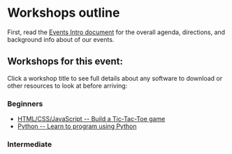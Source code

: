 # Workshops outline

First, read the [Events Intro document](../EVENTS_INTRO.md) for the overall agenda, directions, and background info about of our events.

## Workshops for this event:

Click a workshop title to see full details about any software to download or other resources to look at before arriving:

### Beginners

* [HTML/CSS/JavaScript -- Build a Tic-Tac-Toe game](../Workshops/Tic-Tac-Toe)
* [Python -- Learn to program using Python](../Workshops/Python)

### Intermediate





